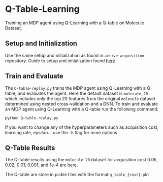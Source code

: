 # Q-Table-Learning
Training an MDP agent using Q-Learning with a Q-table on Molecule Dataset.

## Setup and Initialization

Use the same setup and initialization as found in `active-acquisition` repository. Guide to setup and initialization found [here](https://github.com/leungkean/active-acquisition/blob/a3db4d7525b735386e7bb21c67e1dc41671acf96/afa_guide.txt#L21)

## Train and Evaluate

The `Q-table-replay.py` trains the MDP agent using Q-Learning with a Q-table, and evaluates the agent. 
Here the default dataset is `molecule_20` which includes only the top 20 features from the original `molecule` dataset 
determined using nested cross-validation and a DNN. To train and evaluate an MDP agent using Q-Learning with a Q-table run the following command:

```
python Q-table-replay.py
```

If you want to change any of the hyperparameters such as acquisition cost, learning rate, epsilon... use the `-h` flag for more options.

## Q-Table Results

The Q-table results using the `molecule_20` dataset for acquisition cost 0.05, 0.02, 0.01, 0.001, and 1e-4 are [here](https://drive.google.com/drive/folders/1HeSLbTKIQqXf_7Sns0uwQPVARMSdIo4O?usp=sharing).

The Q-table are store in pickle files with the format `q_table_[cost].pkl`.
